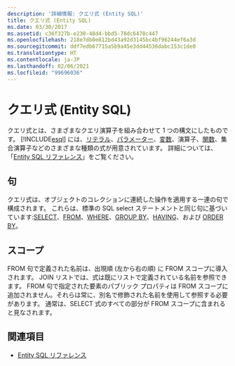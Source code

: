 ```yaml
---
description: '詳細情報: クエリ式 (Entity SQL)'
title: クエリ式 (Entity SQL)
ms.date: 03/30/2017
ms.assetid: c36f327b-e230-48d4-bbd5-78dc6478c447
ms.openlocfilehash: 218e7db0e812bd43a92d3145bc4bf96244ef6a3d
ms.sourcegitcommit: ddf7edb67715a5b9a45e3dd44536dabc153c1de0
ms.translationtype: HT
ms.contentlocale: ja-JP
ms.lasthandoff: 02/06/2021
ms.locfileid: "99696036"
---
```

# <a name="query-expressions-entity-sql"></a>クエリ式 (Entity SQL)

クエリ式とは、さまざまなクエリ演算子を組み合わせて 1 つの構文にしたものです。 [!INCLUDE[esql](../../../../../../includes/esql-md.md)] には、[リテラル](literals-entity-sql.md)、[パラメーター](parameters-entity-sql.md)、[変数](variables-entity-sql.md)、演算子、[関数](functions-entity-sql.md)、集合演算子などのさまざまな種類の式が用意されています。 詳細については、「[Entity SQL リファレンス](entity-sql-reference.md)」をご覧ください。  
  
## <a name="clauses"></a>句  

 クエリ式は、オブジェクトのコレクションに連続した操作を適用する一連の句で構成されます。 これらは、標準の SQL select ステートメントと同じ句に基づいています:[SELECT](select-entity-sql.md)、[FROM](from-entity-sql.md)、[WHERE](where-entity-sql.md)、[GROUP BY](group-by-entity-sql.md)、[HAVING](having-entity-sql.md)、および [ORDER BY](order-by-entity-sql.md)。  
  
## <a name="scope"></a>スコープ  

 FROM 句で定義された名前は、出現順 (左から右の順) に FROM スコープに導入されます。 JOIN リストでは、式は既にリストで定義されている名前を参照できます。 FROM 句で指定された要素のパブリック プロパティは FROM スコープに追加されません。それらは常に、別名で修飾された名前を使用して参照する必要があります。 通常は、SELECT 式のすべての部分が FROM スコープに含まれると見なされます。  
  
## <a name="see-also"></a>関連項目

- [Entity SQL リファレンス](entity-sql-reference.md)
